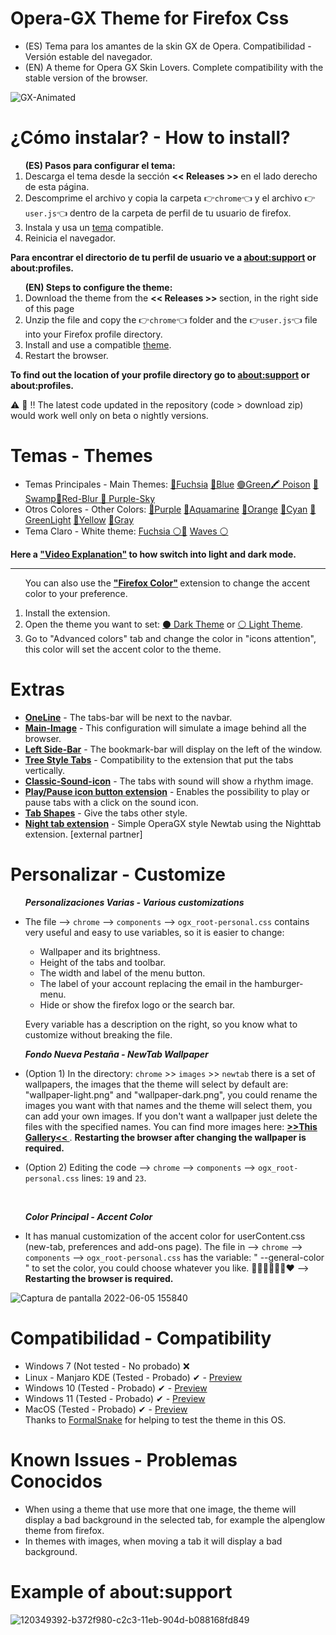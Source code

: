 # Opera-GX Theme for Firefox Css
<ul><li>(ES) Tema para los amantes de la skin GX de Opera. Compatibilidad - Versión estable del navegador.</li>
<li>(EN) A theme for Opera GX Skin Lovers. Complete compatibility with the stable version of the browser.</li></ul>

![GX-Animated](https://user-images.githubusercontent.com/22057609/210189445-ced79421-3e1e-411b-87ed-1afbff82d9b1.png)

# ¿Cómo instalar? - How to install?

<ol><b>(ES) Pasos para configurar el tema:</b>

   <li>Descarga el tema desde la sección <b> << Releases >> </b> en el lado derecho de esta página.</code></li>
   <li>Descomprime el archivo y copia la carpeta 👉<code>chrome</code>👈 y el archivo 👉<code>user.js</code>👈 dentro de la carpeta de perfil de tu usuario de firefox.</li>
   <li>Instala y usa un <a href="https://github.com/Godiesc/opera-gx#temas---themes" >tema</a> compatible.</li>
   <li>Reinicia el navegador.</li></ol>

<p><b>Para encontrar el directorio de tu perfil de usuario ve a <a href="https://github.com/Godiesc/opera-gx#example-of-aboutsupport"> about:support</a> or about:profiles.</b></p>

<ol><b>(EN) Steps to configure the theme:</b>
   <li>Download the theme from the <b> << Releases >> </b> section, in the right side of this page</code></li> 
   <li>Unzip the file and copy the 👉<code>chrome</code>👈 folder and the 👉<code>user.js</code>👈 file into your Firefox profile directory. </li>
   <li>Install and use a compatible <a href="https://github.com/Godiesc/opera-gx#temas---themes" >theme</a>.</li>
   <li>Restart the browser. </li></ol>

<p><b> To find out the location of your profile directory go to <a href="https://github.com/Godiesc/opera-gx#example-of-aboutsupport"> about:support</a> or about:profiles.</b></p>

⚠ 🛑 ‼ The latest code updated in the repository (code > download zip) would work well only on beta o nightly versions.

# Temas - Themes
<ul><li>Temas Principales - Main Themes: <a href= "https://addons.mozilla.org/es/firefox/addon/beautiful-opera-gx-fucsia/">🔴Fuchsia</a> <a href= "https://addons.mozilla.org/es/firefox/addon/beautiful-opera-gx-blue/">🔵Blue</a> <a href= "https://addons.mozilla.org/es/firefox/addon/beautiful-gx-green/" >🟢Green</a><a href= "https://addons.mozilla.org/es/firefox/addon/beautiful-poison/" >🖍 Poison</a> <a href= "https://addons.mozilla.org/es/firefox/addon/beautiful-swamp-in-autumn/" >🎑 Swamp</a><a href= "https://addons.mozilla.org/es/firefox/addon/beautiful-red-blur/">🌈Red-Blur</a><a href= "https://addons.mozilla.org/es/firefox/addon/beautiful-purple-sky/"> 🌆 Purple-Sky</a> </li>

<li> Otros Colores - Other Colors: <a href= "https://addons.mozilla.org/es/firefox/addon/opera-gx-witchcraft-purple/">💜Purple</a> <a href= "https://addons.mozilla.org/es/firefox/addon/opera-gx-electric-aquamarine/">💚Aquamarine</a> <a href= "https://addons.mozilla.org/es/firefox/addon/opera-gx-ember-orange/">🦧Orange</a> <a href= "https://addons.mozilla.org/es/firefox/addon/opera-gx-frozen-cyan/">💠Cyan</a> <a href= "https://addons.mozilla.org/es/firefox/addon/opera-gx-level-up-green/">🍏GreenLight</a> <a href= "https://addons.mozilla.org/es/firefox/addon/opera-gx-stamina-yellow/">💛Yellow</a> <a href= "https://addons.mozilla.org/es/firefox/addon/opera-gx-wizard-grey/"> 🗻Gray</a></li>
   <li>Tema Claro - White theme: <a href="https://addons.mozilla.org/es/firefox/addon/opera-light/">Fuchsia ⚪🔴</a> <a href="https://addons.mozilla.org/es/firefox/addon/beautiful-waves/">Waves ⚪</a></li></ul>
   
<p><b>Here a <a href="https://imgur.com/a/0ZASdRb">"Video Explanation"</a> to how switch into light and dark mode.</b></p>

<hr size=1px;border-style=dotted;color="#50505050" />
 
<ol><p>You can also use the <b><a href="https://addons.mozilla.org/es/firefox/addon/firefox-color/">"Firefox Color"</a> </b>extension to change the accent color to your preference.</p>
<li>Install the extension.</li>
<li> Open the theme you want to set: <a href="https://color.firefox.com/?theme=XQAAAAJWBAAAAAAAAABBKYhm849SCicxcUfbB38oKRicm6da8pC6zcajvXUxVWhow0XG5K6BSwfdWytulM34uzM3LhuZvlDLNlGrQWcJvtOkdch_qcsPVi0nURBtsyHwEHcPSSdZBUPlEd-vDQwNy7595jjXYHVUDZw8QUFX13YJoRcCcwEU_Dzw709yH1YhjPaZd9vc7d_pmujWu5Wak7eyIlDRz7msPTiOUQAGJk08pOmPGTlzqfqv_zVenGs8n34O-pwABvBa3bniENYtOjF2zG6a1clmNiITgbNcIb_62b4a9Yemcqv7EZHQrCW7zmsAvNSloPy7oL6whNUFLSwbI6Mw5vgLa-hxr68dhAHr1ci0sPBuzH4X2v7tLQo5vKFoUH93wsR4AwL9J43ZXmO9TER1RnH2xUG4I0NvW4qxmJjIat-ppv43c0-fRci1Bj6noY7L9y6poRreLfdGKUXGbKH0FLlRHhs-Bia-AWSh_UuNqz1ILqetzdDWEtHtq2xzUlsh56YTwVUn1MCnjH3ms_M2oZCiP5nz8yVJeLgQPR0F6WFW4nJItk3xtTf9kvzHolSRcToly_Y8OTydALDLYe28MG_QaZDIhDmgJYn8pIdOSufv2FBPdGAxKQXqhhzhzNqEIz5uMi4Jz4ap3D7S1LXeRP_7RdGY"> ⚫ Dark Theme</a> or <a href="https://color.firefox.com/?theme=XQAAAAKEBAAAAAAAAABBKYhm849SCicxcUfbB38oKRicm6da8pvltSB9WkV2c-XLRbQ1Oez1zWXjUJZMfxQUKzTC_-cAsWtnZjVBpeauBmTjVBPomCKsNVE80fvRwY-rJ65R4jKCyUVJUxrFBxVOxkA_Rxvv8TOD070oV0UwW995RyQV9JG-qcd5cFRiuYzkoOoHlCuFUVFtPj-_VSSr0BzL4pxY0IpdnWN0KWhRBmt3bJSbrY2SZACmpn1-skZEU9Pl7kzFVSTXlVU1skeP3kB-2KFUyqRH8Bq3xQ7pvZUvgKGdOF1eMnUXONJyIXPMhZtlrI7Obxy9YLSETBcgDeTe9bxN3BBYKOuF10prltedblsTxpIdNNgEoG2yh9uTnk3c89KqyaYqsomU-bkA9mnxUzpdUGedTZy2yRp9rBdPL4OdYjxI6RX_vOIwZIreHwYr6bE18aOxjMyNAVkKeN7DlxTjNUXmGPcEA0AEAdibEk3tv-OZ9gM8LqxIC0vu9IQNCetSFNPUfnFa2mp-WLBnl9jxa_r-5geKcLuM29u1Tc1YVcfuE0T38PfAh6RtjUPUGW6AhKR5Q25wKre_e_CN-gF5_EA1eeTI_-9-6wg"> ⚪ Light Theme</a>.</li>
<li> Go to "Advanced colors" tab and change the color in "icons attention", this color will set the accent color to the theme.</li></ol>

# Extras
<ul><li><a href="https://github.com/Godiesc/opera-gx/tree/main/Extras/OneLine"><b>OneLine</b></a> - The tabs-bar will be next to the navbar.</li>
<li><a href="https://github.com/Godiesc/opera-gx/tree/main/Extras/Main-Image"><b>Main-Image</b></a></a> - This configuration will simulate a image behind all the browser.</li>
<li><a href="https://github.com/Godiesc/opera-gx/tree/main/Extras/Left-SideBar"><b>Left Side-Bar</b></a> - The bookmark-bar will display on the left of the window.</li>
<li><a href="https://github.com/Godiesc/opera-gx/tree/main/Extras/TreeStyle-tabs"><b>Tree Style Tabs</b></a> - Compatibility to the extension that put the tabs vertically.</li>
<li><a href="https://github.com/Godiesc/opera-gx/tree/main/Extras/Classic-Sound-icon"><b>Classic-Sound-icon</b></a> - The tabs with sound will show a rhythm image.</li>
<li><a href="https://github.com/Godiesc/opera-gx/tree/main/Extras/Play-Pause"><b>Play/Pause icon button extension</b></a> - Enables the possibility to play or pause tabs with a click on the sound icon.</li>
<li><a href="https://github.com/Godiesc/opera-gx/tree/main/Extras/Tab-Shapes"><b>Tab Shapes</b></a> - Give the tabs other style.</li>
<li><a href="https://github.com/MemeMan404/GX-NewTab-using-NightTab"><b>Night tab extension</b></a> - Simple OperaGX style Newtab using the Nighttab extension. [external partner]</li></ul>

# Personalizar - Customize
<ul><b><i>Personalizaciones Varias - Various customizations</i></b>
<li><p>The file --> <code>chrome</code> --> <code>components</code> --> <code>ogx_root-personal.css</code> contains very useful and easy to use variables, so it is easier to change:</p>
<ul>
<li>Wallpaper and its brightness.</li>
<li>Height of the tabs and toolbar.</li>
<li>The width and label of the menu button.</li>
<li>The label of your account replacing the email in the hamburger-menu.</li>
<li<Logo and wordmark color from the new-tab page.</li>
<li>Hide or show the firefox logo or the search bar.</li>
</ul>
<p>Every variable has a description on the right, so you know what to customize without breaking the file.</p></li></ul>
<ul><b><i>Fondo Nueva Pestaña - NewTab Wallpaper</i></b>
   <li><p>(Option 1) In the directory: <code>chrome</code> >> <code>images</code> >> <code>newtab</code> there is a set of wallpapers, the images that the theme will select by default are: "wallpaper-light.png" and "wallpaper-dark.png", you could rename the images you want with that names and the theme will select them, you can add your own images. If you don't want a wallpaper just delete the files with the specified names. You can find more images here: <a href="https://imgur.com/a/j78IhJN"><b> >>This Gallery<< </b></a>. <b>Restarting the browser after changing the wallpaper is required. </b></p></li>
<li><p>(Option 2) Editing the code --> <code>chrome</code> --> <code>components</code> --> <code>ogx_root-personal.css</code> lines: <code>19</code> and <code>23</code>.<p></li></ul></br>
<ul><b><i>Color Principal - Accent Color</i></b>
<li><p>It has manual customization of the accent color for userContent.css (new-tab, preferences and add-ons page). The file in --> <code>chrome</code> --> <code>components</code> --> <code>ogx_root-personal.css</code> has the variable: " --general-color " to set the color, you could choose whatever you like. 💙💚💜🤎💛🧡❤
   --> <b>Restarting the browser is required. </b></p></li></ul>

![Captura de pantalla 2022-06-05 155840](https://user-images.githubusercontent.com/22057609/172070426-0de79289-eaa3-4826-ac62-af6230cdf877.png)

# Compatibilidad - Compatibility

<ul><li>Windows 7 (Not tested - No probado) ❌</li>
<li>Linux - Manjaro KDE (Tested - Probado) ✔ - <a href="https://imgur.com/a/Byo3Mn7">Preview</a></li>
<li>Windows 10 (Tested - Probado) ✔ - <a href="https://i.imgur.com/ckLxcZe.png">Preview</a></li>
<li>Windows 11 (Tested - Probado) ✔ - <a href="https://user-images.githubusercontent.com/6202392/168166690-b9f232c7-ff0e-4107-95f0-2910f1c3c6fb.png" >Preview</a></li>
<li>MacOS (Tested - Probado) ✔ - <a href="https://i.imgur.com/Y6V0dwr.png"> Preview</a> </br> Thanks to <a href= "https://github.com/FormalSnake"> FormalSnake</a> for helping to test the theme in this OS.</li>
</ul>

# Known Issues - Problemas Conocidos
<ul>
<li>When using a theme that use more that one image, the theme will display a bad background in the selected tab, for example the alpenglow theme from firefox.</li>
<li>In themes with images, when moving a tab it will display a bad background.</li>
</ul>

# Example of about:support

![120349392-b372f980-c2c3-11eb-904d-b088168fd849](https://user-images.githubusercontent.com/22057609/156908375-824f8679-56a5-4d09-a86f-353a7f61135e.png)
